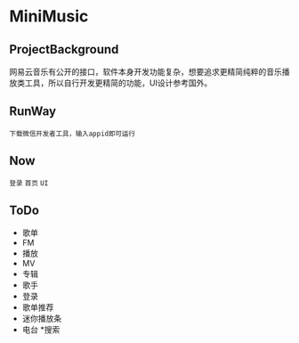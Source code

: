 # MiniMusic 
## ProjectBackground
网易云音乐有公开的接口，软件本身开发功能复杂，想要追求更精简纯粹的音乐播放类工具，所以自行开发更精简的功能，UI设计参考国外。

## RunWay
```
下载微信开发者工具，输入appid即可运行
```

## Now
`登录`
`首页`
`UI`

## ToDo
* 歌单
* FM
* 播放
* MV
* 专辑
* 歌手
* 登录
* 歌单推荐
* 迷你播放条
* 电台
*搜索
